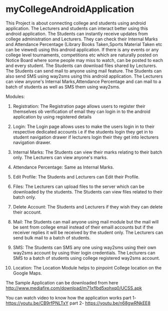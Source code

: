 # myCollegeAndroidApplication

This Project is about connecting college and students using android application. The Lecturers and students can interact better using this android application.
The Students can instantly receive updates from college administration and Lecturers. They can check their Internal Marks and Attendance Percentage
(Library Books Taken,Sports Material Taken etc can be viewed) using this android application. If there is any events or any college level tournaments,
competitions etc which are naturally posted on Notice Board where some people may miss to watch, can be posted to each and every student. The Students can download files
shared by Lecturers. The Students can send mail to anyone using mail feature. The Students can also send SMS using way2sms using this android application.
The Lecturers can view anyone's Internal Marks,Attendance Percentage and can mail to a batch of students as well as SMS them using way2sms.

Modules:

1. Registration: The Registration page allows users to register their themselves ob verification of email they can login in to the android application by using registered details
2. Login: The Login page allows uses to make the users login in to their respective dedicated accounts i.e if the students login they get in to student navigation drawer
   if lecturers login their they get into lecturers navigation drawer. 
3. Internal Marks: The Students can view their marks relating to their batch only. The Lecturers can view anyone's marks.
4. Attendance Percentage: Same as Internal Marks.
5. Edit Profile: The Students and Lecturers can Edit their Profile.
6. Files: The Lecturers can upload files to the server which can be downloaded by the students. The Students can view files related to their batch only.
7. Delete Account: The Students and Lecturers if they wish they can delete their account.
8. Mail: The Students can mail anyone using mail module but the mail will be sent from college email instead of their emaill accounts but if the receiver replies
it will be received by the student only. The Lecturers can send bulk mail to a batch of students.
9. SMS: The Students can SMS any one using way2sms using their own way2sms account by using thier login credentials. The Lecturers can SMS to a batch of students
using college registered way2sms account.

10. Location: The Location Module helps to pinpoint College location on the Google Maps.


The Sample Application can be downloaded from here
http://www.mediafire.com/download/m71xflbd5xohxq0/UCSS.apk

You can watch video to know how the application works
part 1- https://youtu.be/CB9rfPNLTxY
part 2- https://youtu.be/n68gwRNkEE8
